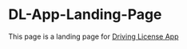 # DL-App-Landing-Page

This page is a landing page for [Driving License App](https://github.com/MesutBE/Driving-Licence-App)
